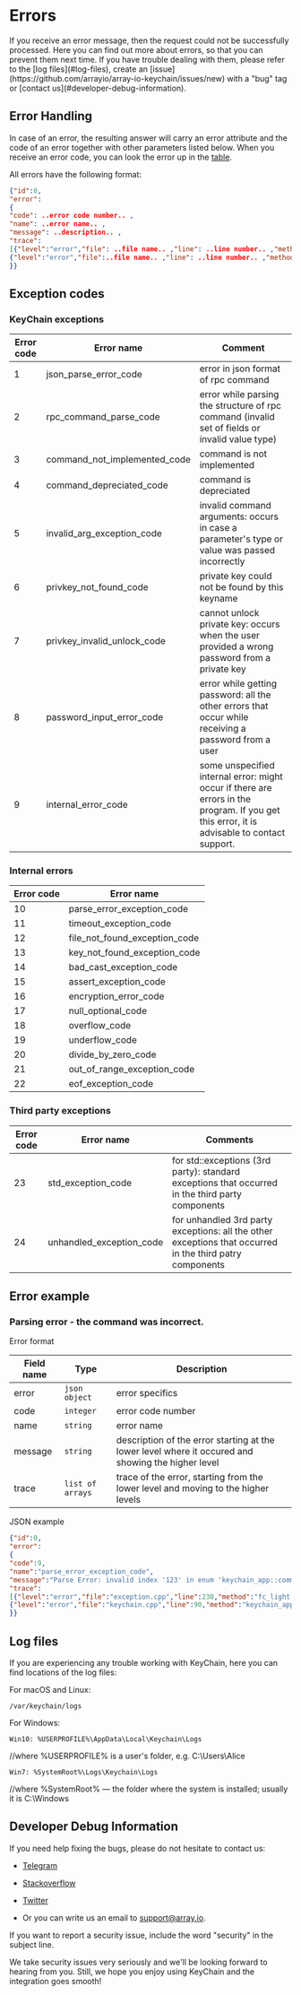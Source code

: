 # Errors

<aside class="notice">
If you receive an error message, then the request could not be successfully processed. Here you can find out more about errors, so that you can prevent them next time. If you have trouble dealing with them, please refer to the [log files](#log-files), create an [issue](https://github.com/arrayio/array-io-keychain/issues/new) with a "bug" tag or [contact us](#developer-debug-information).
</aside>


## Error Handling

In case of an error, the resulting answer will carry an error attribute and the code of an error together with other parameters listed below. When you receive an error code, you can look the error up in the [table](#exception-codes).

All errors have the following format: 

```json
{"id":0,
"error":
{
"code": ..error code number.. ,
"name": ..error name.. ,
"message": ..description.. ,
"trace": 
[{"level":"error","file": ..file name.. ,"line": ..line number.. ,"method": ..name of the function from the source code which carries the error.. ,"timestamp": ..exact time of the error.. },
{"level":"error","file":..file name.. ,"line": ..line number.. ,"method": ..name of the function from the source code which carries the error.. ,"timestamp": ..exact time of the error.. }]
}}
```
## Exception codes

### KeyChain exceptions

**Error code**|**Error name**|**Comment**
---|---|---
1|json_parse_error_code|error in json format of rpc command
2|rpc_command_parse_code|error while parsing the structure of rpc command (invalid set of fields or invalid value type)|
3|command_not_implemented_code|command is not implemented
4|command_depreciated_code|command is depreciated
5|invalid_arg_exception_code|invalid command arguments: occurs in case a parameter's type or value was passed incorrectly
6|privkey_not_found_code|private key could not be found by this keyname
7|privkey_invalid_unlock_code|cannot unlock private key: occurs when the user provided a wrong password from a private key
8|password_input_error_code|error while getting password: all the other errors that occur while receiving a password from a user
9|internal_error_code|some unspecified internal error: might occur if there are errors in the program. If you get this error, it is advisable to contact support.

### Internal errors

**Error code**|**Error name**
---|---
10|parse_error_exception_code
11|timeout_exception_code            
12|file_not_found_exception_code     
13|key_not_found_exception_code      
14|bad_cast_exception_code           
15|assert_exception_code             
16|encryption_error_code             
17|null_optional_code                
18|overflow_code                     
19|underflow_code                    
20|divide_by_zero_code               
21|out_of_range_exception_code       
22|eof_exception_code      

### Third party exceptions

**Error code**|**Error name**|**Comments**
---|---|---
23|std_exception_code|for std::exceptions (3rd party): standard exceptions that occurred in the third party components
24|unhandled_exception_code|for unhandled 3rd party exceptions: all the other exceptions that occurred in the third patry components


## Error example

### Parsing error - the command was incorrect.

Error format

**Field name**|**Type**|**Description**
---|---|---
error|`json object`|error specifics|
code|`integer`|error code number
name|`string`|error name
message|`string`|description of the error starting at the lower level where it occured and showing the higher level
trace|`list of arrays`|trace of the error, starting from the lower level and moving to the higher levels

JSON example

```json
{"id":0,
"error":
{
"code":9,
"name":"parse_error_exception_code",
"message":"Parse Error: invalid index '123' in enum 'keychain_app::command_te' => cannot parse command",
"trace":
[{"level":"error","file":"exception.cpp","line":230,"method":"fc_light::throw_bad_enum_cast","timestamp":"2018-12-25T16:38:41"},
{"level":"error","file":"keychain.cpp","line":90,"method":"keychain_app::keychain::operator ()","timestamp":"2018-12-25T16:38:41"}]
}}
```

## Log files

If you are experiencing any trouble working with KeyChain, here you can find locations of the log files:

For macOS and Linux:

```/var/keychain/logs```

For Windows:

```
Win10: %USERPROFILE%\AppData\Local\Keychain\Logs 
```

//where %USERPROFILE% is a user's folder, e.g. C:\Users\Alice

```
Win7: %SystemRoot%\Logs\Keychain\Logs 
```

//where %SystemRoot% — the folder where the system is installed; usually it is C:\Windows

## Developer Debug Information
 
If you need help fixing the bugs, please do not hesitate to contact us:

- [Telegram](https://t.me/arrayio)
- [Stackoverflow](https://stackoverflow.com/users/10429540/array-io)
- [Twitter](https://twitter.com/ProjectArray)

- Or you can write us an email to support@array.io. 

If you want to report a security issue, include the word "security" in the subject line.

We take security issues very seriously and we'll be looking forward to hearing from you. Still, we hope you enjoy using KeyChain and the integration goes smooth! 